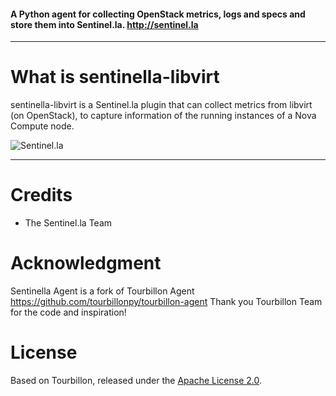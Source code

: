 #### A Python agent for collecting OpenStack metrics, logs and specs and store them into Sentinel.la. http://sentinel.la

-----

# What is sentinella-libvirt

sentinella-libvirt is a Sentinel.la plugin that can collect metrics from libvirt (on OpenStack), to capture information of the running
instances of a Nova Compute node.

![Sentinel.la](http://sentinel.la/images/logo-large.png)

-----

# Credits

* The Sentinel.la Team 

# Acknowledgment

Sentinella Agent is a fork of Tourbillon Agent https://github.com/tourbillonpy/tourbillon-agent
Thank you Tourbillon Team for the code and inspiration!


# License

Based on Tourbillon, released under the [Apache License 2.0](http://www.apache.org/licenses/LICENSE-2.0.html).


